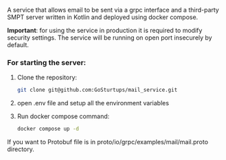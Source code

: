 A service that allows email to be sent via a grpc interface and a third-party SMPT server written in Kotlin and deployed using docker compose.
   
**Important**: for using the service in production it is required to modify security settings. The service will be running on open port insecurely by default.

### For starting the server:

1. Clone the repository:
  
   ```sh
   git clone git@github.com:GoSturtups/mail_service.git
   ```
2. open .env file and setup all the environment variables 
3. Run docker compose command:
   ```sh
   docker compose up -d
   ```


If you want to  Protobuf file is in proto/io/grpc/examples/mail/mail.proto directory.